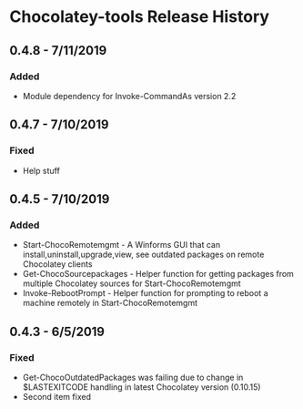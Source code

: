 # Chocolatey-tools Release History
## 0.4.8 - 7/11/2019

### Added

* Module dependency for Invoke-CommandAs version 2.2

## 0.4.7 - 7/10/2019

### Fixed

* Help stuff

## 0.4.5 - 7/10/2019

### Added

* Start-ChocoRemotemgmt - A Winforms GUI that can install,uninstall,upgrade,view, see outdated packages on remote Chocolatey clients
* Get-ChocoSourcepackages - Helper function for getting packages from multiple Chocolatey sources for Start-ChocoRemotemgmt
* Invoke-RebootPrompt - Helper function for prompting to reboot a machine remotely in Start-ChocoRemotemgmt

## 0.4.3 - 6/5/2019

### Fixed

* Get-ChocoOutdatedPackages was failing due to change in $LASTEXITCODE handling in latest
Chocolatey version (0.10.15)
* Second item fixed


